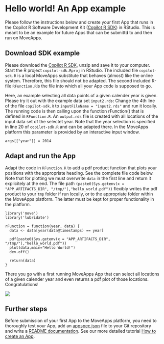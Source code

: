 # Hello world! An App example

Please follow the instructions below and create your first App that runs in the Copilot R Software Development Kit ([Copilot R SDK](copilot-r-sdk.md)) in RStudio. This is meant to be an example for future Apps that can be submittd to and then run on MoveApps.

## Download SDK example

Please download the [Copilot R SDK](https://www.moveapps.org/documentation/copilot-r-sdk.zip ':ignore'), unzip and save
it to your computer. Start the R project `copilot-sdk.Rproj` in RStudio. The included file `copilot-sdk.R` is a local
MoveApps substitute that behaves (almost) like the online system. Therefore, this file should not be adapted. The second included R-file `RFunction.R`is the file into which all your App code is supposed to go.

Here, an example selecting all data points of a given calender year is given. Please try it out with the example data
set `input2.rds`: Change the 4th line of the file `copilot-sdk.R` to `inputFileName = "input2.rds"` and run it locally. The running code is then calling upon the function rFunction() that is defined
in `RFunction.R`. An `output.rds` file is created with all locations of the input data set of the selectet year. Note
that the year selection is specified in line 20 of `copilot-sdk.R` and can be adapted there. In the MoveApps platform
this parameter is provided by an interactive input window.

```
args[["year"]] = 2014
```

## Adapt and run the App

Adapt the code in `RFunction.R` to add a pdf product function that plots your positions with the appropriate heading. See the complete file code below. Note that for plotting we must overwrite `data` in the first line and return it explicitely at the end. The file path `(paste0(Sys.getenv(x = "APP_ARTIFACTS_DIR", "/tmp/"),"hello_world.pdf"))` flexibly writes the pdf product to your `tmp` folder if run locally, or to the appropriate folder within the MoveApps platform. The latter must be kept for proper functionality in the platform.


```
library('move')
library('lubridate')

rFunction = function(year, data) {
  data <- data[year(data@timestamps) == year]
  
  pdf(paste0(Sys.getenv(x = "APP_ARTIFACTS_DIR", "/tmp/"),"hello_world.pdf"))
  plot(data,main="Hello World!")
  dev.off()
  
  return(data)
}
```

There you go with a first running MoveApps App that can select all locations of a given calender year and even returns a pdf plot of those locations. Congratulations!

![](../files/hello_world_pdf.png)


## Further steps

Before submission of your first App to the MoveApps platform, you need to thoroughly test your App, add an [appspec.json](appspec.md) file to your Git repository and write a [README documentation](files/README_template.md). See our more detailed tutorial [How to create an App](create_app.md).